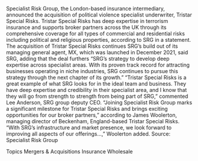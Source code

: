 Specialist Risk Group, the London-based insurance intermediary, announced the acquisition of political violence specialist underwriter, Tristar Special Risks.
Tristar Special Risks has deep expertise in terrorism insurance and supports broker partners across the UK through its comprehensive coverage for all types of commercial and residential risks including political and religious properties, according to SRG in a statement.
The acquisition of Tristar Special Risks continues SRG’s build out of its managing general agent, MX, which was launched in December 2021, said SRG, adding that the deal furthers “SRG’s strategy to develop deep expertise across specialist areas. With its proven track record for attracting businesses operating in niche industries, SRG continues to pursue this strategy through the next chapter of its growth.”
“Tristar Special Risks is a great example of what SRG looks for in the ideal team and business. They have deep expertise and credibility in their specialist area, and I know that they will go from strength to strength from being part of SRG,” commented Lee Anderson, SRG group deputy CEO.
“Joining Specialist Risk Group marks a significant milestone for Tristar Special Risks and brings exciting opportunities for our broker partners,” according to James Woolerton, managing director of Beckenham, England-based Tristar Special Risks.
“With SRG’s infrastructure and market presence, we look forward to improving all aspects of our offerings…,” Woolerton added.
Source: Specialist Risk Group

Topics
Mergers & Acquisitions
Insurance Wholesale
